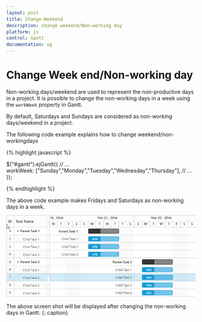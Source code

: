 ```yaml
---
layout: post
title: Change-Weekend
description: change weekend/Non-working day
platform: js
control: Gantt
documentation: ug
---
```


# Change Week end/Non-working day
Non-working days/weekend are used to represent the non-productive days in a project. It is possible to change the non-working days in a week using the `workWeek` property in Gantt.

By default, Saturdays and Sundays are considered as non-working days/weekend in a project. 

The following code example explains how to change weekend/non-workingdays

{% highlight javascript %}

$("#gantt").ejGantt({
     // ...     
     workWeek: ["Sunday","Monday","Tuesday","Wednesday","Thursday"],
     // ...
});

{% endhighlight %}

The above code example makes Fridays and Saturdays as non-working days in a week.

![](/js/Gantt/How-to/Change-Workweek_images/Change_Workweek_img1.png)

The above screen shot will be displayed after changing the non-working days in Gantt.
{:.caption}